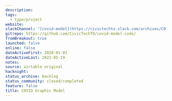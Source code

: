 ```yaml
---
description:
tags:
  - type/project
website:
slackChannel: "[covid-model](https://civictechto.slack.com/archives/C01CMV30M1P)"
gitrepo: https://github.com/CivicTechTO/covid-model-code/
fromBreakout: true
launched: false
online: false
dateActiveFirst: 2020-01-01
dateActiveLast: 2022-05-19
notes:
source: airtable original
hacknight:
status_archive: backlog
status_community: closed/completed
feature: false
title: COVID Graphic Model
---
```

